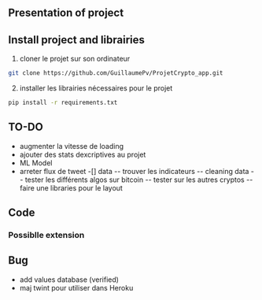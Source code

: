 ## Presentation of project


## Install project and librairies

1) cloner le projet sur son ordinateur

```bash
git clone https://github.com/GuillaumePv/ProjetCrypto_app.git
```
2) installer les librairies nécessaires pour le projet

```bash
pip install -r requirements.txt
```

## TO-DO
* augmenter la vitesse de loading
* ajouter des stats dexcriptives au projet
* ML Model 
* arreter flux de tweet
-[] data
-- trouver les indicateurs
-- cleaning data
-- tester les différents algos sur bitcoin
-- tester sur les autres cryptos
-- faire une libraries pour le layout

## Code

### Possiblle extension

## Bug

* add values database (verified)
* maj twint pour utiliser dans Heroku